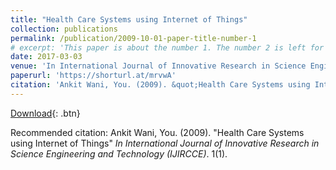 ```yaml
---
title: "Health Care Systems using Internet of Things"
collection: publications
permalink: /publication/2009-10-01-paper-title-number-1
# excerpt: 'This paper is about the number 1. The number 2 is left for future work.'
date: 2017-03-03
venue: 'In International Journal of Innovative Research in Science Engineering and Technology (IJIRCCE)'
paperurl: 'https://shorturl.at/mrvwA'
citation: 'Ankit Wani, You. (2009). &quot;Health Care Systems using Internet of Things.&quot; <i>In International Journal of Innovative Research in Science Engineering and Technology (IJIRCCE)</i>. 1(1).'
---
```

[Download](https://shorturl.at/mrvwA){: .btn}

Recommended citation: Ankit Wani, You. (2009). "Health Care Systems using Internet of Things" <i>In International Journal of Innovative Research in Science Engineering and Technology (IJIRCCE)</i>. 1(1).
